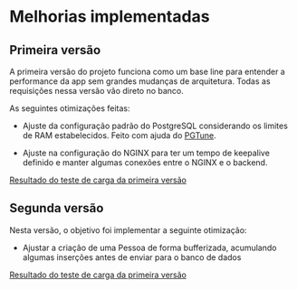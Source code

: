 # Melhorias implementadas

## Primeira versão

A primeira versão do projeto funciona como um base line para entender a
performance da app sem grandes mudanças de arquitetura. Todas as requisições
nessa versão vão direto no banco.

As seguintes otimizações feitas:

- Ajuste da configuração padrão do PostgreSQL considerando os limites de RAM
  estabelecidos. Feito com ajuda do [PGTune](https://pgtune.leopard.in.ua/).

- Ajuste na configuração do NGINX para ter um tempo de keepalive definido e
  manter algumas conexões entre o NGINX e o backend.

[Resultado do teste de carga da primeira versão](https://htmlpreview.github.io/?https://raw.githubusercontent.com/desk467/rinha-backend-23/main/reports/primeira_versao.html)

## Segunda versão

Nesta versão, o objetivo foi implementar a seguinte otimização:

- Ajustar a criação de uma Pessoa de forma bufferizada, acumulando algumas
  inserções antes de enviar para o banco de dados

[Resultado do teste de carga da primeira versão](https://htmlpreview.github.io/?https://raw.githubusercontent.com/desk467/rinha-backend-23/main/reports/segunda_versao.html)

